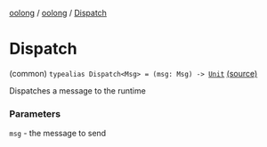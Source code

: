 [oolong](../index.md) / [oolong](index.md) / [Dispatch](./-dispatch.md)

# Dispatch

(common) `typealias Dispatch<Msg> = (msg: Msg) -> `[`Unit`](https://kotlinlang.org/api/latest/jvm/stdlib/kotlin/-unit/index.html) [(source)](https://github.com/oolong-kt/oolong/tree/main/oolong/src/commonMain/kotlin/oolong/types.kt#L10)

Dispatches a message to the runtime

### Parameters

`msg` - the message to send